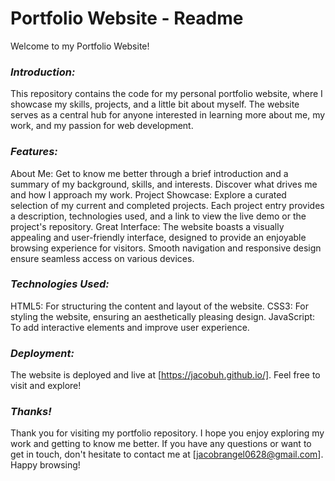 # Portfolio Website - Readme

Welcome to my Portfolio Website!

### *Introduction:*
This repository contains the code for my personal portfolio website, where I showcase my skills, projects, and a little bit about myself. The website serves as a central hub for anyone interested in learning more about me, my work, and my passion for web development.

### *Features:*
About Me: Get to know me better through a brief introduction and a summary of my background, skills, and interests. Discover what drives me and how I approach my work.
Project Showcase: Explore a curated selection of my current and completed projects. Each project entry provides a description, technologies used, and a link to view the live demo or the project's repository.
Great Interface: The website boasts a visually appealing and user-friendly interface, designed to provide an enjoyable browsing experience for visitors. Smooth navigation and responsive design ensure seamless access on various devices.

### *Technologies Used:*
HTML5: For structuring the content and layout of the website.
CSS3: For styling the website, ensuring an aesthetically pleasing design.
JavaScript: To add interactive elements and improve user experience.

### *Deployment:*
The website is deployed and live at [https://jacobuh.github.io/]. Feel free to visit and explore!

### *Thanks!*
Thank you for visiting my portfolio repository. I hope you enjoy exploring my work and getting to know me better. If you have any questions or want to get in touch, don't hesitate to contact me at [jacobrangel0628@gmail.com]. Happy browsing!
